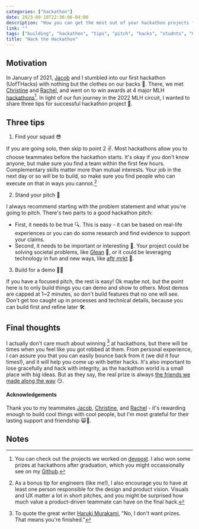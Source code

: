 ```yaml
---
categories: ["hackathon"]
date: 2023-09-10T22:36:06-04:00
description: "How you can get the most out of your hackathon projects from a 4x MLH medalist"
link: ""
tags: ["building", "hackathon", "tips", "pitch", "hacks", "studnts", "CS"]
title: "Hack the Hackathon"
---
```


## Motivation

In January of 2021, [Jacob](https://www.linkedin.com/in/jacobnishimura/) and I stumbled into our first hackathon (UofTHacks) with nothing but the clothes on our backs 🙈. There, we met [Christine](https://www.christinetrac.dev/) and [Rachel](https://www.linkedin.com/in/rac-help/), and went on to win awards at 4 major MLH [hackathons](https://en.wikipedia.org/wiki/Hackathon)[^1]. In light of our fun journey in the 2022 MLH circuit, I wanted to share three tips for successful hackathon project 🥳.

## Three tips

1. Find your squad 😎

If you are going solo, then skip to point 2 ✌️. Most hackathons allow you to choose teammates before the hackathon starts. It's okay if you don't know anyone, but make sure you find a team within the first few hours. Complementary skills matter more than mutual interests. Your job in the next day or so will be to build, so make sure you find people who can execute on that in ways you cannot.[^2]

2. Stand your pitch 🎤

I always recommend starting with the problem statement and what you're going to pitch. There's two parts to a good hackathon pitch:

* First, it needs to be true 🔍. This is easy - it can be based on real-life experiences or you can do some research and find evidence to support your claims.
* Second, it needs to be important or interesting 👀. Your project could be solving societal problems, like [Glean](https://devpost.com/software/glean-aqyz6s) 🌿, or it could be leveraging technology in fun and new ways, like [aftr mrkt](https://devpost.com/software/aftr-markt) 👟.

3. Build for a demo 🧑‍💻

If you have a focused pitch, the rest is easy! Ok maybe not, but the point here is to only build things you can demo and show to others. Most demos are capped at 1~2 minutes, so don't build features that no one will see. Don't get too caught up in processes and technical details, because you can build first and refine later 🛠️.

## Final thoughts

I actually don't care much about winning [^x] at hackathons, but there will be times when you feel like you got robbed at them. From personal experience, I can assure you that you can easily bounce back from it (we did it four times!), and it will help you come up with better hacks. It's also important to lose gracefully and hack with integrity, as the hackathon world is a small place with big ideas.
But as they say, the real prize is always [the friends we made along the way](https://knowyourmeme.com/memes/maybe-the-real-treasure-was-the-friends-we-made-along-the-way) 😏.

#### Acknowledgements

Thank you to my teammates [Jacob](https://www.linkedin.com/in/jacobnishimura/), [Christine](https://www.christinetrac.dev/), and [Rachel](https://www.linkedin.com/in/rac-help/) - it's rewarding enough to build cool things with cool people, but I'm most grateful for their lasting support and friendship 😸👊.

## Notes

[^1]: You can check out the projects we worked on [devpost](https://devpost.com/ajchoi). I also won some prizes at hackathons after graduation, which you might occassionally see on my [Github](https://github.com/andrewjeminchoi).

[^2]: As a bonus tip for engineers (like me!), I also encourage you to have at least one person responsible for the design and product vision. Visuals and UX matter a lot in short pitches, and you might be surprised how much value a product-driven teammate can have on the final hack.

[^x]: To quote the great writer [Haruki Murakami](https://www.newyorker.com/books/page-turner/the-harukists-disappointed), "No, I don't want prizes. That means you're finished."
